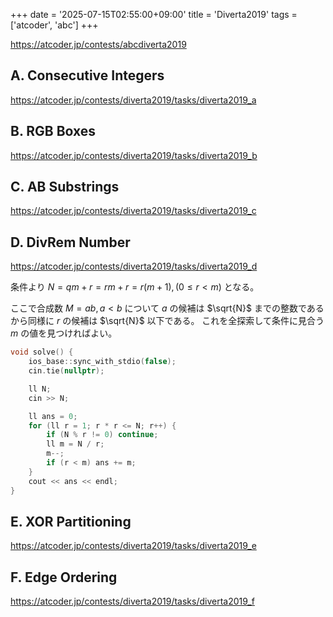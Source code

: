 +++
date = '2025-07-15T02:55:00+09:00'
title = 'Diverta2019'
tags = ['atcoder', 'abc']
+++

<https://atcoder.jp/contests/abcdiverta2019>

## A. Consecutive Integers

<https://atcoder.jp/contests/diverta2019/tasks/diverta2019_a>

## B. RGB Boxes

<https://atcoder.jp/contests/diverta2019/tasks/diverta2019_b>

## C. AB Substrings

<https://atcoder.jp/contests/diverta2019/tasks/diverta2019_c>

## D. DivRem Number

<https://atcoder.jp/contests/diverta2019/tasks/diverta2019_d>

条件より $N = qm + r = rm + r = r(m+1), (0 \leq r < m)$ となる。

ここで合成数 $M = ab, a<b$ について $a$ の候補は $\sqrt{N}$ までの整数であるから同様に $r$ の候補は $\sqrt{N}$ 以下である。
これを全探索して条件に見合う $m$ の値を見つければよい。

```cpp
void solve() {
    ios_base::sync_with_stdio(false);
    cin.tie(nullptr);

    ll N;
    cin >> N;

    ll ans = 0;
    for (ll r = 1; r * r <= N; r++) {
        if (N % r != 0) continue;
        ll m = N / r;
        m--;
        if (r < m) ans += m;
    }
    cout << ans << endl;
}
```

## E. XOR Partitioning

<https://atcoder.jp/contests/diverta2019/tasks/diverta2019_e>

## F. Edge Ordering

<https://atcoder.jp/contests/diverta2019/tasks/diverta2019_f>
